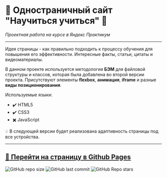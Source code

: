 # :small_orange_diamond: Одностраничный сайт "Научиться учиться" :small_orange_diamond:
*Проектная работа на курсе в Яндекс Практикум*
______

Идея страницы - как правильно подходить к процессу обучения для повышения его эффективности. Интересные факты, статьи, цитаты и видеоматериалы.  

В данном проекте используется методология **БЭМ** для файловой структуры и классов, которая была добавлена во второй версии проекта. Присутствуют элементы **flexbox**, **анимация**, **iframe** и разные **виды позиционирования**.  

Используемые языки: 
* :heavy_check_mark: HTML5    
* :heavy_check_mark: CSS3    
* :heavy_multiplication_x: JavaScript  

:bulb: В следующей версии будет реализована адаптивность страницы под все устройства.
_____

[:link: Перейти на страницу в Github Pages](https://uzornakovre.github.io/how-to-learn/)  
------
![GitHub repo size](https://img.shields.io/github/repo-size/uzornakovre/how-to-learn?color=yellow&style=flat-square) ![GitHub last commit](https://img.shields.io/github/last-commit/uzornakovre/how-to-learn?color=blue&style=flat-square) ![GitHub Repo stars](https://img.shields.io/github/stars/uzornakovre/how-to-learn?color=pink&style=flat-square)